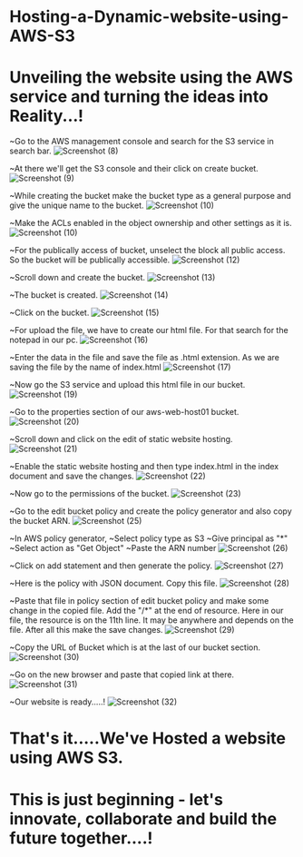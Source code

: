 # Hosting-a-Dynamic-website-using-AWS-S3
# Unveiling the website using the AWS service and turning the ideas into Reality...!

~Go to the AWS management console and search for the S3 service in search bar.
![Screenshot (8)](https://github.com/user-attachments/assets/2d7abe1f-859c-4f41-ad3d-70f101302fa7)


~At there we'll get the S3 console and their click on create bucket.
![Screenshot (9)](https://github.com/user-attachments/assets/fdcb9fce-643d-4267-9244-71027a6616af)


~While creating the bucket make the bucket type as a general purpose and give the unique name to the bucket.
![Screenshot (10)](https://github.com/user-attachments/assets/6de9e26b-6a7c-452f-887a-4d778e70cd57)


~Make the ACLs enabled in the object ownership and other settings as it is.
![Screenshot (10)](https://github.com/user-attachments/assets/55557783-768b-4dc2-b445-025577894431)


~For the publically access of bucket, unselect the block all public access. So the bucket will be publically accessible.
![Screenshot (12)](https://github.com/user-attachments/assets/255d6160-6b6a-428a-9cf4-a6804c109e21)


~Scroll down and create the bucket.
![Screenshot (13)](https://github.com/user-attachments/assets/c3227de6-45b2-4f61-9051-4f1d569b29d2)


~The bucket is created.
![Screenshot (14)](https://github.com/user-attachments/assets/e6092a91-5992-478f-9c4c-836101e58822)


~Click on the bucket.
![Screenshot (15)](https://github.com/user-attachments/assets/47a38fa3-c395-4c37-9ce5-7f1a26582569)


~For upload the file, we have to create our html file. For that search for the notepad in our pc.
![Screenshot (16)](https://github.com/user-attachments/assets/423185f4-0e0f-46c9-aae5-fa971de5c0cc)


~Enter the data in the file and save the file as .html extension. As we are saving the file by the name of index.html
![Screenshot (17)](https://github.com/user-attachments/assets/ab05f817-9b83-45b3-b14b-552750b9938f)


~Now go the S3 service and upload this html file in our bucket.
![Screenshot (19)](https://github.com/user-attachments/assets/bd1e0b4f-961c-4edd-b86d-b1ebd016af8c)


~Go to the properties section of our aws-web-host01 bucket.
![Screenshot (20)](https://github.com/user-attachments/assets/debdd5c8-b8cd-45b8-8606-b37b572d7c1b)


~Scroll down and click on the edit of static website hosting.
![Screenshot (21)](https://github.com/user-attachments/assets/f3a8ce2c-4937-44c3-8a7a-bce70650da9e)


~Enable the static website hosting and then type index.html in the index document and save the changes.
![Screenshot (22)](https://github.com/user-attachments/assets/f7557546-8479-4e45-99a3-8bff11243ef7)


~Now go to the permissions of the bucket.
![Screenshot (23)](https://github.com/user-attachments/assets/17c4b828-0394-48ae-ad98-891913d085bb)


~Go to the edit bucket policy and create the policy generator and also copy the bucket ARN.
![Screenshot (25)](https://github.com/user-attachments/assets/42551659-d107-4164-a5c4-e08aec2819d3)


~In AWS policy generator,
~Select policy type as S3
~Give principal as "*"
~Select action as "Get Object"
~Paste the ARN number
![Screenshot (26)](https://github.com/user-attachments/assets/221018e0-9072-48e2-895f-cdf8aec2c82c)


~Click on add statement and then generate the policy.
![Screenshot (27)](https://github.com/user-attachments/assets/ce458ec5-a3e4-4ca0-b1c8-635ff3c7d4a6)


~Here is the policy with JSON document. Copy this file.
![Screenshot (28)](https://github.com/user-attachments/assets/784a5a96-547c-49a6-8e0b-c19b4fc5b950)


~Paste that file in policy section of edit bucket policy and make some change in the copied file. Add the "/*" at the end of resource. Here in our file, the resource is on the 11th line. It may be anywhere and depends on the file. After all this make the save changes.
![Screenshot (29)](https://github.com/user-attachments/assets/d3379401-e84f-4259-992c-1107a8ca5d21)


~Copy the URL of Bucket which is at the last of our bucket section.
![Screenshot (30)](https://github.com/user-attachments/assets/1bb010e7-78ba-4ea7-ad57-7e6040fa2e55)


~Go on the new browser and paste that copied link at there.
![Screenshot (31)](https://github.com/user-attachments/assets/3a4da336-cda7-4bb0-b6ec-34bca8a1b6b7)


~Our website is ready.....!
![Screenshot (32)](https://github.com/user-attachments/assets/ac2de40e-1551-4e1f-a299-a4a31a12b882)


# That's it.....We've Hosted a website using AWS S3.
# This is just beginning - let's innovate, collaborate and build the future together....!
